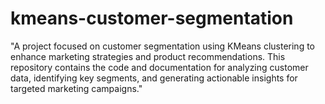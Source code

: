 # kmeans-customer-segmentation
"A project focused on customer segmentation using KMeans clustering to enhance marketing strategies and product recommendations. This repository contains the code and documentation for analyzing customer data, identifying key segments, and generating actionable insights for targeted marketing campaigns."
